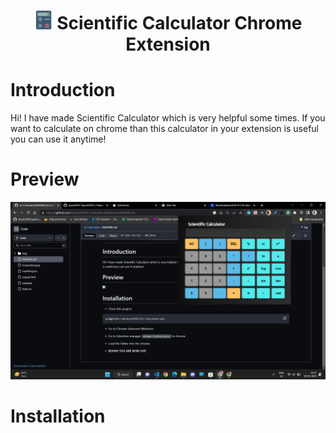 <h1 align="center"><img src="/img/favicon.png" width="30" height="30"> Scientific Calculator Chrome Extension</h1>

# Introduction

Hi! I have made Scientific Calculator which is very helpful some times. If you want to calculate on chrome than this calculator in your extension is useful you can use it anytime!





# Preview

<img src="Screenshot 2023-05-29 101716.png">

# Installation
